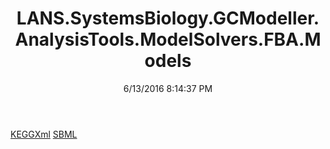 ﻿---
title: LANS.SystemsBiology.GCModeller.AnalysisTools.ModelSolvers.FBA.Models
date: 6/13/2016 8:14:37 PM
---

[KEGGXml](T-LANS.SystemsBiology.GCModeller.AnalysisTools.ModelSolvers.FBA.Models.KEGGXml.html)
[SBML](T-LANS.SystemsBiology.GCModeller.AnalysisTools.ModelSolvers.FBA.Models.SBML.html)
